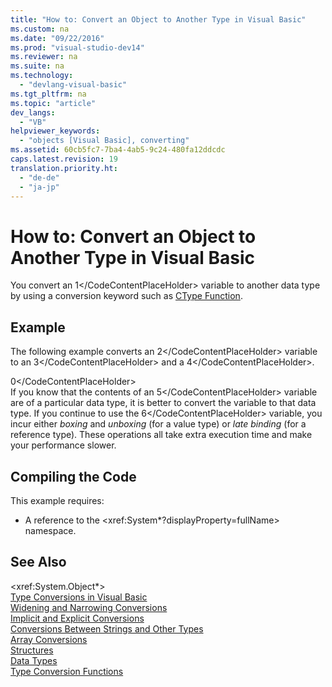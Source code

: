 ```yaml
---
title: "How to: Convert an Object to Another Type in Visual Basic"
ms.custom: na
ms.date: "09/22/2016"
ms.prod: "visual-studio-dev14"
ms.reviewer: na
ms.suite: na
ms.technology: 
  - "devlang-visual-basic"
ms.tgt_pltfrm: na
ms.topic: "article"
dev_langs: 
  - "VB"
helpviewer_keywords: 
  - "objects [Visual Basic], converting"
ms.assetid: 60cb5fc7-7ba4-4ab5-9c24-480fa12ddcdc
caps.latest.revision: 19
translation.priority.ht: 
  - "de-de"
  - "ja-jp"
---
```

# How to: Convert an Object to Another Type in Visual Basic
You convert an <CodeContentPlaceHolder>1\</CodeContentPlaceHolder> variable to another data type by using a conversion keyword such as [CType Function](../vs140/ctype-function--visual-basic-.md).  
  
## Example  
 The following example converts an <CodeContentPlaceHolder>2\</CodeContentPlaceHolder> variable to an <CodeContentPlaceHolder>3\</CodeContentPlaceHolder> and a <CodeContentPlaceHolder>4\</CodeContentPlaceHolder>.  
  
<CodeContentPlaceHolder>0\</CodeContentPlaceHolder>  
 If you know that the contents of an <CodeContentPlaceHolder>5\</CodeContentPlaceHolder> variable are of a particular data type, it is better to convert the variable to that data type. If you continue to use the <CodeContentPlaceHolder>6\</CodeContentPlaceHolder> variable, you incur either *boxing* and *unboxing* (for a value type) or *late binding* (for a reference type). These operations all take extra execution time and make your performance slower.  
  
## Compiling the Code  
 This example requires:  
  
-   A reference to the \<xref:System*?displayProperty=fullName> namespace.  
  
## See Also  
 \<xref:System.Object*>   
 [Type Conversions in Visual Basic](../vs140/type-conversions-in-visual-basic.md)   
 [Widening and Narrowing Conversions](../vs140/widening-and-narrowing-conversions--visual-basic-.md)   
 [Implicit and Explicit Conversions](../vs140/implicit-and-explicit-conversions--visual-basic-.md)   
 [Conversions Between Strings and Other Types](../vs140/conversions-between-strings-and-other-types--visual-basic-.md)   
 [Array Conversions](../vs140/array-conversions--visual-basic-.md)   
 [Structures](../vs140/structures--visual-basic-.md)   
 [Data Types](../vs140/data-type-summary--visual-basic-.md)   
 [Type Conversion Functions](../vs140/type-conversion-functions--visual-basic-.md)